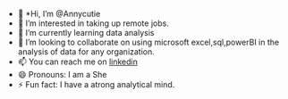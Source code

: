 - 👋 *Hi, I’m @Annycutie
- 👀 I’m interested in taking up remote jobs.
- 🌱 I’m currently learning data analysis 
- 💞️ I’m looking to collaborate on using microsoft excel,sql,powerBI in the analysis of data for any organization.
- 📫 You can reach me on [linkedin](https://www.linkedin.com/help/linkedin/?trk=p_settings_helpcenter_globalnav_android)
- 😄 Pronouns: I am a She
- ⚡ Fun fact: I have a atrong analytical mind.


